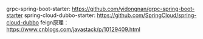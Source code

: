 grpc-spring-boot-starter: https://github.com/yidongnan/grpc-spring-boot-starter
spring-cloud-dubbo-starter: https://github.com/SpringCloud/spring-cloud-dubbo
feign原理：https://www.cnblogs.com/javastack/p/10129409.html